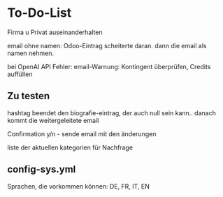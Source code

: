 # To-Do-List

Firma u Privat auseinanderhalten

email ohne namen: Odoo-Eintrag scheiterte daran. dann die email als namen nehmen.

bei OpenAI API Fehler: email-Warnung: Kontingent überprüfen, Credits auffüllen

## Zu testen
hashtag beendet den biografie-eintrag, der auch null sein kann.. danach kommt die weitergeleitete email

Confirmation y/n - sende email mit den änderungen

liste der aktuellen kategorien für Nachfrage

## config-sys.yml

Sprachen, die vorkommen können: DE, FR, IT, EN


